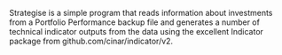 Strategise is a simple program that reads information about investments from a Portfolio Performance backup file and generates a number of technical indicator outputs from the data using the excellent Indicator package from github.com/cinar/indicator/v2.